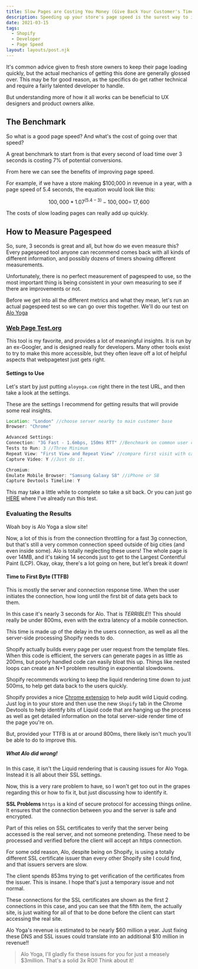```yaml
---
title: Slow Pages are Costing You Money (Give Back Your Customer's Time) Part 1
description: Speeding up your store's page speed is the surest way to improve conversions, but most people don't know the first place to start with diagnosing the problems.
date: 2021-03-15
tags:
  - Shopify
  - Developer
  - Page Speed
layout: layouts/post.njk
---
```

It's common advice given to fresh store owners to keep their page loading quickly, but the actual mechanics of getting this done are generally glossed over. This may be for good reason, as the specifics do get rather technical and require a fairly talented developer to handle.

But understanding more of how it all works can be beneficial to UX designers and product owners alike.

## The Benchmark

So what is a good page speed? And what's the cost of going over that speed?

A great benchmark to start from is that every second of load time over 3 seconds is costing 7% of potential conversions.

From here we can see the benefits of improving page speed.

For example, if we have a store making $100,000 in revenue in a year, with a page speed of 5.4 seconds, the equation would look like this:

$$100,000 * 1.07^{(5.4-3)}-100,000 = ~17,600$$

The costs of slow loading pages can really add up quickly.

## How to Measure Pagespeed
So, sure, 3 seconds is great and all, but how do we even measure this? Every pagespeed tool anyone can recommend comes back with all kinds of different information, and possibly dozens of timers showing different measurements.

Unfortunately, there is no perfect measurement of pagespeed to use, so the most important thing is being consistent in your own measuring to see if there are improvements or not.

Before we get into all the different metrics and what they mean, let's run an actual pagespeed test so we can go over this together. We'll do our test on [Alo Yoga](https://aloyoga.com)

### [Web Page Test.org](https://webpagetest.org)
This tool is my favorite, and provides a lot of meaningful insights. It is run by an ex-Googler, and is designed really for developers. Many other tools exist to try to make this more accessible, but they often leave off a lot of helpful aspects that webpagetest just gets right.

#### Settings to Use
Let's start by just putting `aloyoga.com` right there in the test URL, and then take a look at the settings.

These are the settings I recommend for getting results that will provide some real insights.

```js
Location: "London" //choose server nearby to main customer base
Browser: "Chrome"

Advanced Settings:
Connection: "3G Fast - 1.6mbps, 150ms RTT" //Benchmark on common user connection
Tests to Run: 3 //Three Minimum
Repeat View: "First View and Repeat View" //compare first visit with cached experience
Capture Video: Y //Just do it.

Chromium:
Emulate Mobile Browser: "Samsung Galaxy S8" //iPhone or S8
Capture Devtools Timeline: Y
```

This may take a little while to complete so take a sit back. Or you can just go [HERE](https://webpagetest.org/result/210222_DiVF_b3573f3062e1c11fd48f47dbc2cd7ff9/1/details/#waterfall_view_step1) where I've already run this test.

### Evaluating the Results
Woah boy is Alo Yoga a slow site!

Now, a lot of this is from the connection throttling for a fast 3g connection, but that's still a very common connection speed outside of big cities (and even inside some). Alo is totally neglecting these users! The whole page is over 14MB, and it's taking 14 seconds just to get to the Largest Contentful Paint (LCP). Okay, okay, there's a lot going on here, but let's break it down!

#### Time to First Byte (TTFB)
This is mostly the server and connection response time. When the user initiates the connection, how long until the first bit of data gets back to them.

In this case it's nearly 3 seconds for Alo. That is *TERRIBLE*!! This should really be under 800ms, even with the extra latency of a mobile connection.

This time is made up of the delay in the users connection, as well as all the server-side processing Shopify needs to do.

Shopify actually builds every page per user request from the template files. When this code is efficient, the servers can generate pages in as little as 200ms, but poorly handled code can easily bloat this up. Things like nested loops can create an N+1 problem resulting in exponential slowdowns.

Shopify recommends working to keep the liquid rendering time down to just 500ms, to help get data back to the users quickly.

Shopify provides a nice [Chrome extension](https://chrome.google.com/webstore/detail/shopify-theme-inspector-f/fndnankcflemoafdeboboehphmiijkgp) to help audit wild Liquid coding. Just log in to your store and then use the new `Shopify` tab in the Chrome Devtools to help identify bits of Liquid code that are hanging up the process as well as get detailed information on the total server-side render time of the page you're on.

But, provided your TTFB is at or around 800ms, there likely isn't much you'll be able to do to improve this. 

##### What Alo did wrong!
In this case, it isn't the Liquid rendering that is causing issues for Alo Yoga. Instead it is all about their SSL settings.

Now, this is a very rare problem to have, so I won't get too out in the grapes regarding this or how to fix it, but just discussing how to identify it.

**SSL Problems**
`https` is a kind of secure protocol for accessing things online. It ensures that the connection between you and the server is safe and encrypted.

Part of this relies on SSL certificates to verify that the server being accessed is the real server, and not someone pretending. These need to be processed and verified before the client will accept an https connection.

For some odd reason, Alo, despite being on Shopify, is using a totally different SSL certificate issuer than every other Shopify site I could find, and that issuers servers are slow.

The client spends 853ms trying to get verification of the certificates from the issuer. This is insane. I hope that's just a temporary issue and not normal.

These connections for the SSL certificates are shown as the first 2 connections in this case, and you can see that the fifth item, the actually site, is just waiting for all of that to be done before the client can start accessing the real site.

Alo Yoga's revenue is estimated to be nearly $60 million a year. Just fixing these DNS and SSL issues could translate into an additional $10 million in revenue!!

> Alo Yoga, I'll gladly fix these issues for you for just a measely $3million. That's a solid 3x ROI! Think about it!

#### 